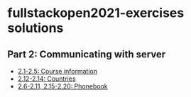 # fullstackopen2021-exercises solutions

## Part 2: Communicating with server

- [2.1-2.5: Course information](./courseinfo)
- [2.12-2.14: Countries](./countries)
- [2.6-2.11, 2.15-2.20: Phonebook](./phonebook)
